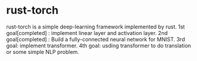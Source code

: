 # rust-torch
rust-torch is a simple deep-learning framework implemented by rust.
1st goal\[completed\] : implement linear layer and activation layer.
2nd goal\[completed\] : Build a fully-connected neural network for MNIST.
3rd goal: implement transformer.
4th goal: usding transformer to do translation or some simple NLP problem.